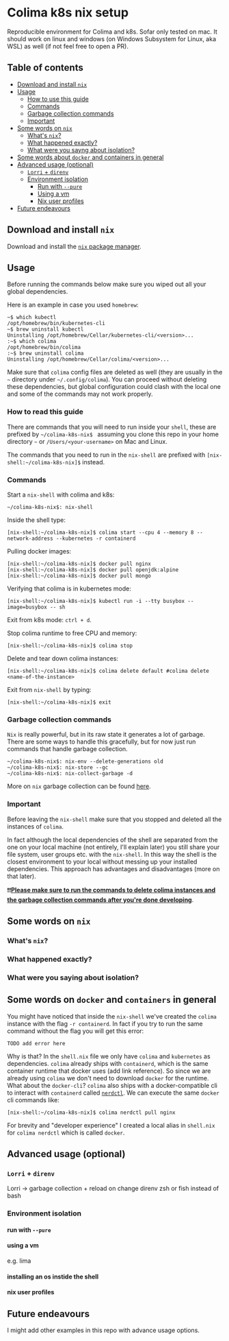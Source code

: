 # Colima k8s nix setup
Reproducible environment for Colima and k8s. Sofar only tested on mac. It should work on linux and windows (on Windows Subsystem for Linux, aka WSL) as well (if not feel free to open a PR).

## Table of contents
- [Download and install `nix`](#download-and-install-nix)
- [Usage](#usage)
  - [How to use this guide](#how-to-read-this-guide)
  - [Commands](#commands)
  - [Garbage collection commands](#garbage-collection-commands)
  - [Important](#important)
- [Some words on `nix`](#some-words-on-nix)
  - [What's `nix`?](#whats-nix)
  - [What happened exactly?](#what-happened-exactly)
  - [What were you sayng about isolation?](#what-were-you-saying-about-isolation)
- [Some words about `docker` and containers in general](#some-words-on-docker-and-containers-in-general)
- [Advanced usage (optional)](#advanced-usage-optional)
  - [`Lorri` + `direnv`](#lorri--direnv)
  - [Environment isolation](#environment-isolation)
    - [Run with `--pure`](#run-with---pure)
    - [Using a vm](#using-a-vm)
    - [Nix user profiles](#nix-user-profiles)
- [Future endeavours](#future-endeavours)

## Download and install `nix`

Download and install the [`nix` package manager](https://nixos.org/download).

## Usage
Before running the commands below make sure you wiped out all your global dependencies. 

Here is an example in case you used `homebrew`:
```console
~$ which kubectl
/opt/homebrew/bin/kubernetes-cli
~$ brew uninstall kubectl
Uninstalling /opt/homebrew/Cellar/kubernetes-cli/<version>...
:~$ which colima
/opt/homebrew/bin/colima
:~$ brew uninstall colima
Uninstalling /opt/homebrew/Cellar/colima/<version>...
```
Make sure that `colima` config files are deleted as well (they are usually in the `~` directory under `~/.config/colima`).
You can proceed without deleting these dependencies, but global configuration could clash with the local one and some of the commands may not work properly.

### How to read this guide
There are commands that you will need to run inside your `shell`, these are prefixed by `~/colima-k8s-nix$ ` assuming you clone this repo in your home directory `~` or `/Users/<your-username>` on Mac and Linux.

The commands that you need to run in the `nix-shell` are prefixed with `[nix-shell:~/colima-k8s-nix]$` instead.

### Commands

Start a `nix-shell` with colima and k8s:
```console
~/colima-k8s-nix$: nix-shell
```
Inside the shell type:
```console
[nix-shell:~/colima-k8s-nix]$ colima start --cpu 4 --memory 8 --network-address --kubernetes -r containerd
```
Pulling docker images:
```console
[nix-shell:~/colima-k8s-nix]$ docker pull nginx
[nix-shell:~/colima-k8s-nix]$ docker pull openjdk:alpine
[nix-shell:~/colima-k8s-nix]$ docker pull mongo
```
Verifying that colima is in kubernetes mode:
```console
[nix-shell:~/colima-k8s-nix]$ kubectl run -i --tty busybox --image=busybox -- sh
```
Exit from k8s mode: `ctrl + d`.

Stop colima runtime to free CPU and memory:
```console
[nix-shell:~/colima-k8s-nix]$ colima stop
```
Delete and tear down colima instances:
```console
[nix-shell:~/colima-k8s-nix]$ colima delete default #colima delete <name-of-the-instance>
```
Exit from `nix-shell` by typing:
```console
[nix-shell:~/colima-k8s-nix]$ exit
```

### Garbage collection commands

`Nix` is really powerful, but in its raw state it generates a lot of garbage. There are some ways to handle this gracefully, but for now just run commands that handle garbage collection.
```console
~/colima-k8s-nix$: nix-env --delete-generations old
~/colima-k8s-nix$: nix-store --gc
~/colima-k8s-nix$: nix-collect-garbage -d
```
More on `nix` garbage collection can be found [here](https://nixos.org/manual/nix/stable/package-management/garbage-collection).

### Important

Before leaving the `nix-shell` make sure that you stopped and deleted all the instances of `colima`. 

In fact although the local dependencies of the shell are separated from the one on your local machine (not entirely, I'll explain later) you still share your file system, user groups etc. with the `nix-shell`. In this way the shell is the closest environment to your local without messing up your installed dependencies. This approach has advantages and disadvantages (more on that later).

:exclamation::exclamation:<u>**Please make sure to run the commands to delete colima instances and the garbage collection commands after you're done developing**</u>.

## Some words on `nix`
### What's `nix`?
### What happened exactly?
### What were you saying about isolation?

## Some words on `docker` and `containers` in general
You might have noticed that inside the `nix-shell` we've created the `colima` instance with the flag `-r containerd`. In fact if you try to run the same command without the flag you will get this error:
```console
TODO add error here
```
Why is that? In the `shell.nix` file we only have `colima` and `kubernetes` as dependencies. `colima` already ships with `containerd`, which is the same container runtime that docker uses (add link reference). So since we are already using `colima` we don't need to download `docker` for the runtime. 
What about the `docker-cli`? `colima` also ships with a docker-compatible cli to interact with `containerd` called [`nerdctl`](https://github.com/containerd/nerdctl). We can execute the same `docker` cli commands like:
```console
[nix-shell:~/colima-k8s-nix]$ colima nerdctl pull nginx
```
For brevity and "developer experience" I created a local alias in `shell.nix` for `colima nerdctl` which is called `docker`. 

## Advanced usage (optional)
### `Lorri` + `direnv`
Lorri -> garbage collection + reload on change
direnv zsh or fish instead of bash
### Environment isolation
#### run with `--pure`
#### using a vm 
e.g. lima
#### installing an os instide the shell
#### nix user profiles

## Future endeavours
I might add other examples in this repo with advance usage options.